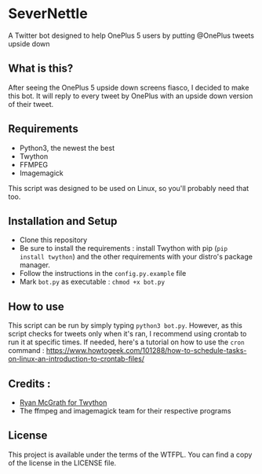 # SeverNettle
A Twitter bot designed to help OnePlus 5 users by putting @OnePlus tweets upside down

## What is this? 

After seeing the OnePlus 5 upside down screens fiasco, I decided to make this bot. It will reply to every tweet by OnePlus with an upside down version of their tweet. 

## Requirements

- Python3, the newest the best 
- Twython 
- FFMPEG
- Imagemagick

This script was designed to be used on Linux, so you'll probably need that too. 

## Installation and Setup 

- Clone this repository 
- Be sure to install the requirements : install Twython with pip (`pip install twython`) and the other requirements with your distro's package manager. 
- Follow the instructions in the `config.py.example` file
- Mark `bot.py` as executable : `chmod +x bot.py`

## How to use

This script can be run by simply typing `python3 bot.py`. However, as this script checks for tweets only when it's ran, I recommend using crontab to run it at specific times. If needed, here's a tutorial on how to use the `cron` command : https://www.howtogeek.com/101288/how-to-schedule-tasks-on-linux-an-introduction-to-crontab-files/

## Credits :

- [Ryan McGrath for Twython](https://github.com/ryanmcgrath/twython) 
- The ffmpeg and imagemagick team for their respective programs

## License

This project is available under the terms of the WTFPL. You can find a copy of the license in the LICENSE file. 

